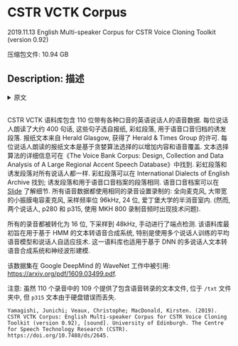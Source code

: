 # CSTR VCTK Corpus

2019.11.13 English Multi-speaker Corpus for CSTR Voice Cloning Toolkit (version 0.92)

压缩包文件: 10.94 GB

## Description: 描述

<details>
<summary>原文</summary>

This CSTR VCTK Corpus includes speech data uttered by 110 English speakers with various accents.
Each speaker reads out about 400 sentences, which were selected from a newspaper, the rainbow passage and an elicitation paragraph used for the speech accent archive. 
The newspaper texts were taken from Herald Glasgow, with permission from Herald & Times Group. 
Each speaker has a different set of the newspaper texts selected based a greedy algorithm that increases the contextual and phonetic coverage. 
The details of the text selection algorithms are described in the following paper: C. Veaux, J. Yamagishi and S. King, "The voice bank corpus: Design, collection and data analysis of a large regional accent speech database," https://doi.org/10.1109/ICSDA.2013.6709856 
The rainbow passage and elicitation paragraph are the same for all speakers. 
The rainbow passage can be found at International Dialects of English Archive: (http://web.ku.edu/~idea/readings/rainbow.htm). 
The elicitation paragraph is identical to the one used for the speech accent archive (http://accent.gmu.edu). 
The details of the the speech accent archive can be found at http://www.ualberta.ca/~aacl2009/PDFs/WeinbergerKunath2009AACL.pdf 
All speech data was recorded using an identical recording setup: an omni-directional microphone (DPA 4035) and a small diaphragm condenser microphone with very wide bandwidth (Sennheiser MKH 800), 96kHz sampling frequency at 24 bits and in a hemi-anechoic chamber of the University of Edinburgh. 
(However, two speakers, p280 and p315 had technical issues of the audio recordings using MKH 800). 
All recordings were converted into 16 bits, were downsampled to 48 kHz, and were manually end-pointed. 
This corpus was originally aimed for HMM-based text-to-speech synthesis systems, especially for speaker-adaptive HMM-based speech synthesis that uses average voice models trained on multiple speakers and speaker adaptation technologies. 
This corpus is also suitable for DNN-based multi-speaker text-to-speech syn

</details>
<br>

CSTR VCTK 语料库包含 110 位带有各种口音的英语说话人的语音数据.
每位说话人朗读了大约 400 句话, 这些句子选自报纸, 彩虹段落, 用于语音口音归档的诱发段落.
报纸文本来自 Herald Glasgow, 获得了 Herald & Times Group 的许可.
每位说话人朗读的报纸文本是基于贪婪算法选择的以增加内容和语音覆盖.
文本选择算法的详细信息可在《The Voice Bank Corpus: Design, Collection and Data Analysis of A Large Regional Accent Speech Database》中找到.
彩虹段落和诱发段落对所有说话人都一样.
彩虹段落可以在 International Dialects of English Archive 找到;
诱发段落和用于语音口音档案的段落相同.
语音口音档案可以在 [Slide](http://www.ualberta.ca/~aacl2009/PDFs/WeinbergerKunath2009AACL.pdf) 了解细节.
所有语音数据都使用相同的录音设置录制的: 全向麦克风, 大带宽的小振膜电容麦克风, 采样频率位 96kHz, 24 位, 爱丁堡大学的半消音室内.
(然而, 两个说话人, p280 和 p315, 使用 MKH 800 录制音频时出现技术问题).

所有的录音都被转化为 16 位, 下采样到 48kHz, 手动进行了端点检测.
该语料库最初旨在用于基于 HMM 的文本转语音合成系统, 特别是使用多个说话人训练的平均语音模型和说话人自适应技术.
这一语料库也适用于基于 DNN 的多说话人文本转语音合成系统和神经波形建模.

该数据集在 Google DeepMind 的 WaveNet 工作中被引用: https://arxiv.org/pdf/1609.03499.pdf.

注意: 虽然 110 个录音中的 109 个提供了包含语音转录的文本文件, 位于 `/txt` 文件夹中, 但 `p315` 文本由于硬盘错误而丢失.


```
Yamagishi, Junichi; Veaux, Christophe; MacDonald, Kirsten. (2019). CSTR VCTK Corpus: English Multi-speaker Corpus for CSTR Voice Cloning Toolkit (version 0.92), [sound]. University of Edinburgh. The Centre for Speech Technology Research (CSTR). https://doi.org/10.7488/ds/2645.
```